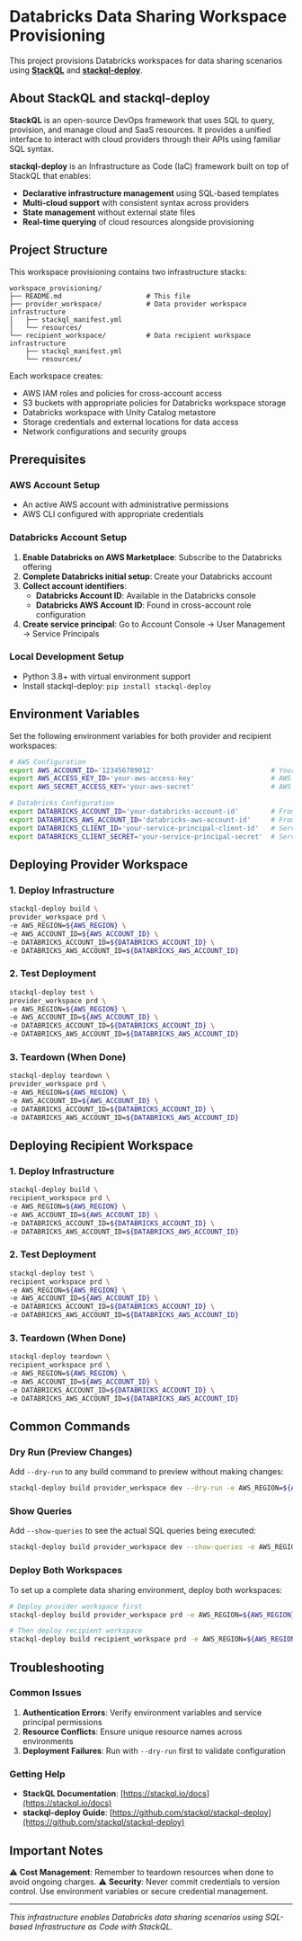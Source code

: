# Databricks Data Sharing Workspace Provisioning

This project provisions Databricks workspaces for data sharing scenarios using [**StackQL**](https://github.com/stackql/stackql) and [**stackql-deploy**](https://stackql-deploy.io/).

## About StackQL and stackql-deploy

**StackQL** is an open-source DevOps framework that uses SQL to query, provision, and manage cloud and SaaS resources. It provides a unified interface to interact with cloud providers through their APIs using familiar SQL syntax.

**stackql-deploy** is an Infrastructure as Code (IaC) framework built on top of StackQL that enables:
- **Declarative infrastructure management** using SQL-based templates
- **Multi-cloud support** with consistent syntax across providers
- **State management** without external state files
- **Real-time querying** of cloud resources alongside provisioning

## Project Structure

This workspace provisioning contains two infrastructure stacks:

```
workspace_provisioning/
├── README.md                     # This file
├── provider_workspace/           # Data provider workspace infrastructure
│   ├── stackql_manifest.yml
│   └── resources/
└── recipient_workspace/          # Data recipient workspace infrastructure
    ├── stackql_manifest.yml
    └── resources/
```

Each workspace creates:
- AWS IAM roles and policies for cross-account access
- S3 buckets with appropriate policies for Databricks workspace storage
- Databricks workspace with Unity Catalog metastore
- Storage credentials and external locations for data access
- Network configurations and security groups

## Prerequisites

### AWS Account Setup
- An active AWS account with administrative permissions
- AWS CLI configured with appropriate credentials

### Databricks Account Setup
1. **Enable Databricks on AWS Marketplace**: Subscribe to the Databricks offering
2. **Complete Databricks initial setup**: Create your Databricks account
3. **Collect account identifiers**:
   - **Databricks Account ID**: Available in the Databricks console
   - **Databricks AWS Account ID**: Found in cross-account role configuration
4. **Create service principal**: Go to Account Console → User Management → Service Principals

### Local Development Setup
- Python 3.8+ with virtual environment support
- Install stackql-deploy: `pip install stackql-deploy`

## Environment Variables

Set the following environment variables for both provider and recipient workspaces:

```bash
# AWS Configuration
export AWS_ACCOUNT_ID='123456789012'                             # Your AWS account ID
export AWS_ACCESS_KEY_ID='your-aws-access-key'                   # AWS credentials (optional)
export AWS_SECRET_ACCESS_KEY='your-aws-secret'                   # AWS credentials (optional)

# Databricks Configuration
export DATABRICKS_ACCOUNT_ID='your-databricks-account-id'        # From Databricks console
export DATABRICKS_AWS_ACCOUNT_ID='databricks-aws-account-id'     # From cross-account setup
export DATABRICKS_CLIENT_ID='your-service-principal-client-id'   # Service principal client ID
export DATABRICKS_CLIENT_SECRET='your-service-principal-secret'  # Service principal secret
```

## Deploying Provider Workspace

### 1. Deploy Infrastructure

```bash
stackql-deploy build \
provider_workspace prd \
-e AWS_REGION=${AWS_REGION} \
-e AWS_ACCOUNT_ID=${AWS_ACCOUNT_ID} \
-e DATABRICKS_ACCOUNT_ID=${DATABRICKS_ACCOUNT_ID} \
-e DATABRICKS_AWS_ACCOUNT_ID=${DATABRICKS_AWS_ACCOUNT_ID}
```

### 2. Test Deployment

```bash
stackql-deploy test \
provider_workspace prd \
-e AWS_REGION=${AWS_REGION} \
-e AWS_ACCOUNT_ID=${AWS_ACCOUNT_ID} \
-e DATABRICKS_ACCOUNT_ID=${DATABRICKS_ACCOUNT_ID} \
-e DATABRICKS_AWS_ACCOUNT_ID=${DATABRICKS_AWS_ACCOUNT_ID}
```

### 3. Teardown (When Done)

```bash
stackql-deploy teardown \
provider_workspace prd \
-e AWS_REGION=${AWS_REGION} \
-e AWS_ACCOUNT_ID=${AWS_ACCOUNT_ID} \
-e DATABRICKS_ACCOUNT_ID=${DATABRICKS_ACCOUNT_ID} \
-e DATABRICKS_AWS_ACCOUNT_ID=${DATABRICKS_AWS_ACCOUNT_ID}
```

## Deploying Recipient Workspace

### 1. Deploy Infrastructure

```bash
stackql-deploy build \
recipient_workspace prd \
-e AWS_REGION=${AWS_REGION} \
-e AWS_ACCOUNT_ID=${AWS_ACCOUNT_ID} \
-e DATABRICKS_ACCOUNT_ID=${DATABRICKS_ACCOUNT_ID} \
-e DATABRICKS_AWS_ACCOUNT_ID=${DATABRICKS_AWS_ACCOUNT_ID}
```

### 2. Test Deployment

```bash
stackql-deploy test \
recipient_workspace prd \
-e AWS_REGION=${AWS_REGION} \
-e AWS_ACCOUNT_ID=${AWS_ACCOUNT_ID} \
-e DATABRICKS_ACCOUNT_ID=${DATABRICKS_ACCOUNT_ID} \
-e DATABRICKS_AWS_ACCOUNT_ID=${DATABRICKS_AWS_ACCOUNT_ID}
```

### 3. Teardown (When Done)

```bash
stackql-deploy teardown \
recipient_workspace prd \
-e AWS_REGION=${AWS_REGION} \
-e AWS_ACCOUNT_ID=${AWS_ACCOUNT_ID} \
-e DATABRICKS_ACCOUNT_ID=${DATABRICKS_ACCOUNT_ID} \
-e DATABRICKS_AWS_ACCOUNT_ID=${DATABRICKS_AWS_ACCOUNT_ID}
```

## Common Commands

### Dry Run (Preview Changes)
Add `--dry-run` to any build command to preview without making changes:

```bash
stackql-deploy build provider_workspace dev --dry-run -e AWS_REGION=${AWS_REGION} # ... other env vars
```

### Show Queries
Add `--show-queries` to see the actual SQL queries being executed:

```bash
stackql-deploy build provider_workspace dev --show-queries -e AWS_REGION=${AWS_REGION} # ... other env vars
```

### Deploy Both Workspaces
To set up a complete data sharing environment, deploy both workspaces:

```bash
# Deploy provider workspace first
stackql-deploy build provider_workspace prd -e AWS_REGION=${AWS_REGION} -e AWS_ACCOUNT_ID=${AWS_ACCOUNT_ID} -e DATABRICKS_ACCOUNT_ID=${DATABRICKS_ACCOUNT_ID} -e DATABRICKS_AWS_ACCOUNT_ID=${DATABRICKS_AWS_ACCOUNT_ID}

# Then deploy recipient workspace
stackql-deploy build recipient_workspace prd -e AWS_REGION=${AWS_REGION} -e AWS_ACCOUNT_ID=${AWS_ACCOUNT_ID} -e DATABRICKS_ACCOUNT_ID=${DATABRICKS_ACCOUNT_ID} -e DATABRICKS_AWS_ACCOUNT_ID=${DATABRICKS_AWS_ACCOUNT_ID}
```

## Troubleshooting

### Common Issues
1. **Authentication Errors**: Verify environment variables and service principal permissions
2. **Resource Conflicts**: Ensure unique resource names across environments
3. **Deployment Failures**: Run with `--dry-run` first to validate configuration

### Getting Help
- **StackQL Documentation**: [https://stackql.io/docs](https://stackql.io/docs)
- **stackql-deploy Guide**: [https://github.com/stackql/stackql-deploy](https://github.com/stackql/stackql-deploy)

## Important Notes

⚠️ **Cost Management**: Remember to teardown resources when done to avoid ongoing charges.
⚠️ **Security**: Never commit credentials to version control. Use environment variables or secure credential management.

---

*This infrastructure enables Databricks data sharing scenarios using SQL-based Infrastructure as Code with StackQL.*